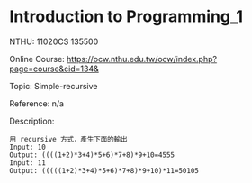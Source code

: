 # Introduction to Programming_1

NTHU: 11020CS 135500

Online Course: https://ocw.nthu.edu.tw/ocw/index.php?page=course&cid=134&

Topic: Simple-recursive

Reference: n/a

Description: 
```javascript=
用 recursive 方式，產生下面的輸出
Input: 10 
Output: ((((1+2)*3+4)*5+6)*7+8)*9+10=4555 
Input: 11 
Output: (((((1+2)*3+4)*5+6)*7+8)*9+10)*11=50105
```
